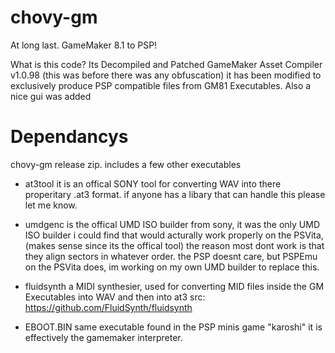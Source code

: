 # chovy-gm
At long last. GameMaker 8.1 to PSP!

What is this code?
Its Decompiled and Patched GameMaker Asset Compiler v1.0.98 (this was before there was any obfuscation)
it has been modified to exclusively produce PSP compatible files from GM81 Executables. 
Also a nice gui was added


# Dependancys
chovy-gm release zip. includes a few other executables
- at3tool it is an offical SONY tool for converting WAV into there properitary .at3 format. if anyone has a libary that can handle this please let me know.

- umdgenc is the offical UMD ISO builder from sony, it was the only UMD ISO builder i could find that would acturally work properly on the PSVita, (makes sense since its the offical tool) the reason most dont work is that they align sectors in whatever order. the PSP doesnt care, but PSPEmu on the PSVita does, im working on my own UMD builder to replace this.

- fluidsynth a MIDI synthesier, used for converting MID files inside the GM Executables into WAV and then into at3
src: https://github.com/FluidSynth/fluidsynth

- EBOOT.BIN same executable found in the PSP minis game "karoshi" it is effectively the gamemaker interpreter.
